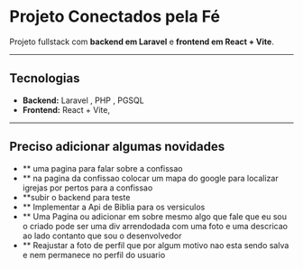 # Projeto Conectados pela Fé

Projeto fullstack com **backend em Laravel** e **frontend em React + Vite**.

---

## Tecnologias

- **Backend:** Laravel , PHP , PGSQL  
- **Frontend:** React  + Vite,   
---

## Preciso adicionar algumas novidades
- ** uma pagina para falar sobre a confissao
- ** na pagina da confissao colocar um mapa do google para localizar igrejas por pertos para a confissao
- **subir o backend para teste
- ** Implementar a Api de Biblia para os versiculos
- ** Uma Pagina ou adicionar em sobre mesmo algo que fale que eu sou o criado pode ser uma div arrendodada com uma foto e uma descricao ao lado contanto que sou o desenvolvedor
- ** Reajustar a foto de perfil que por algum motivo nao esta sendo salva e nem permanece no perfil do usuario
